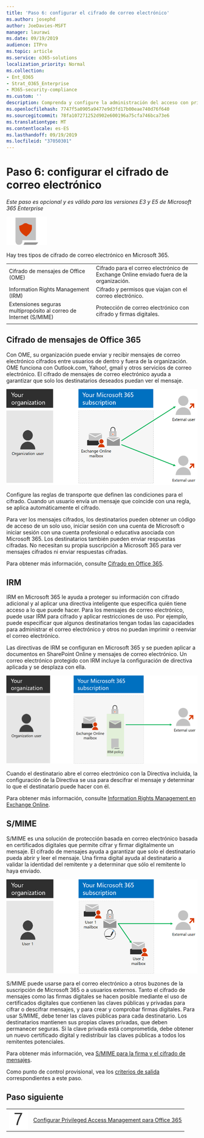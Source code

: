 ```yaml
---
title: 'Paso 6: configurar el cifrado de correo electrónico'
ms.author: josephd
author: JoeDavies-MSFT
manager: laurawi
ms.date: 09/19/2019
audience: ITPro
ms.topic: article
ms.service: o365-solutions
localization_priority: Normal
ms.collection:
- Ent_O365
- Strat_O365_Enterprise
- M365-security-compliance
ms.custom: ''
description: Comprenda y configure la administración del acceso con privilegios para Office 365
ms.openlocfilehash: 7747f5a0905a9477e9d3fd17b00eae740d76f640
ms.sourcegitcommit: 78fa107271252d902e600196a75cfa746bca73e6
ms.translationtype: MT
ms.contentlocale: es-ES
ms.lasthandoff: 09/19/2019
ms.locfileid: "37050301"
---
```

# <a name="step-6-configure-email-encryption"></a>Paso 6: configurar el cifrado de correo electrónico

*Este paso es opcional y es válido para las versiones E3 y E5 de Microsoft 365 Enterprise*

![](./media/deploy-foundation-infrastructure/infoprotection_icon-small.png)

Hay tres tipos de cifrado de correo electrónico en Microsoft 365.

|||
|:-------|:-----|
| Cifrado de mensajes de Office (OME) | Cifrado para el correo electrónico de Exchange Online enviado fuera de la organización. |
| Information Rights Management (IRM) | Cifrado y permisos que viajan con el correo electrónico. |
| Extensiones seguras multipropósito al correo de Internet (S/MIME) | Protección de correo electrónico con cifrado y firmas digitales. |
|||

## <a name="office-365-message-encryption"></a>Cifrado de mensajes de Office 365

Con OME, su organización puede enviar y recibir mensajes de correo electrónico cifrados entre usuarios de dentro y fuera de la organización. OME funciona con Outlook.com, Yahoo!, gmail y otros servicios de correo electrónico. El cifrado de mensajes de correo electrónico ayuda a garantizar que solo los destinatarios deseados puedan ver el mensaje.

![Cifrado de OME mensajes de correo electrónico](./media/infoprotect-email-encryption/ome-encryption.png)

Configure las reglas de transporte que definen las condiciones para el cifrado. Cuando un usuario envía un mensaje que coincide con una regla, se aplica automáticamente el cifrado.

Para ver los mensajes cifrados, los destinatarios pueden obtener un código de acceso de un solo uso, iniciar sesión con una cuenta de Microsoft o iniciar sesión con una cuenta profesional o educativa asociada con Microsoft 365. Los destinatarios también pueden enviar respuestas cifradas. No necesitan su propia suscripción a Microsoft 365 para ver mensajes cifrados ni enviar respuestas cifradas.

Para obtener más información, consulte [Cifrado en Office 365](https://docs.microsoft.com/Office365/SecurityCompliance/ome).

## <a name="irm"></a>IRM

IRM en Microsoft 365 le ayuda a proteger su información con cifrado adicional y al aplicar una directiva inteligente que especifica quién tiene acceso a lo que puede hacer. Para los mensajes de correo electrónico, puede usar IRM para cifrado y aplicar restricciones de uso. Por ejemplo, puede especificar que algunos destinatarios tengan todas las capacidades para administrar el correo electrónico y otros no puedan imprimir o reenviar el correo electrónico. 

Las directivas de IRM se configuran en Microsoft 365 y se pueden aplicar a documentos en SharePoint Online y mensajes de correo electrónico. Un correo electrónico protegido con IRM incluye la configuración de directiva aplicada y se desplaza con ella. 

![Protección de los mensajes de correo electrónico con IRM](./media/infoprotect-email-encryption/irm-protection.png)

Cuando el destinatario abre el correo electrónico con la Directiva incluida, la configuración de la Directiva se usa para descifrar el mensaje y determinar lo que el destinatario puede hacer con él. 

Para obtener más información, consulte [Information Rights Management en Exchange Online]( https://docs.microsoft.com/office365/SecurityCompliance/information-rights-management-in-exchange-online).

## <a name="smime"></a>S/MIME

S/MIME es una solución de protección basada en correo electrónico basada en certificados digitales que permite cifrar y firmar digitalmente un mensaje. El cifrado de mensajes ayuda a garantizar que solo el destinatario pueda abrir y leer el mensaje. Una firma digital ayuda al destinatario a validar la identidad del remitente y a determinar que sólo el remitente lo haya enviado.

![Protección S/MIME de los mensajes de correo electrónico](./media/infoprotect-email-encryption/smime-protection.png)

S/MIME puede usarse para el correo electrónico a otros buzones de la suscripción de Microsoft 365 o a usuarios externos.
Tanto el cifrado de mensajes como las firmas digitales se hacen posible mediante el uso de certificados digitales que contienen las claves públicas y privadas para cifrar o descifrar mensajes, y para crear y comprobar firmas digitales.
Para usar S/MIME, debe tener las claves públicas para cada destinatario. Los destinatarios mantienen sus propias claves privadas, que deben permanecer seguras. Si la clave privada está comprometida, debe obtener un nuevo certificado digital y redistribuir las claves públicas a todos los remitentes potenciales.

Para obtener más información, vea [S/MIME para la firma y el cifrado de mensajes](https://docs.microsoft.com/Exchange/policy-and-compliance/smime).


Como punto de control provisional, vea los [criterios de salida](infoprotect-exit-criteria.md#crit-infoprotect-step6) correspondientes a este paso.

## <a name="next-step"></a>Paso siguiente

|||
|:-------|:-----|
|![](./media/stepnumbers/Step7.png)|[Configurar Privileged Access Management para Office 365](infoprotect-configure-privileged-access-management.md)|
